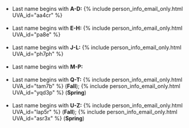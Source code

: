 - Last name begins with **A-D:** {% include person_info_email_only.html UVA_id="aa4cr" %}<br><br class="hidden-sm-up">
- Last name begins with **E-H:** {% include person_info_email_only.html UVA_id="pa8e" %}<br><br class="hidden-sm-up">
- Last name begins with **J-L:** {% include person_info_email_only.html UVA_id="ph7ph" %}<br><br class="hidden-sm-up">
- Last name begins with **M-P:** <br><br class="hidden-sm-up">
- Last name begins with **Q-T:** {% include person_info_email_only.html UVA_id="tam7b" %}  (**Fall**); {% include person_info_email_only.html UVA_id="yqd3p" %} (**Spring**)<br><br class="hidden-sm-up">
- Last name begins with **U-Z:** {% include person_info_email_only.html UVA_id="lap5r" %}  (**Fall**); {% include person_info_email_only.html UVA_id="asr3x" %} (**Spring**)<br><br class="hidden-sm-up">
